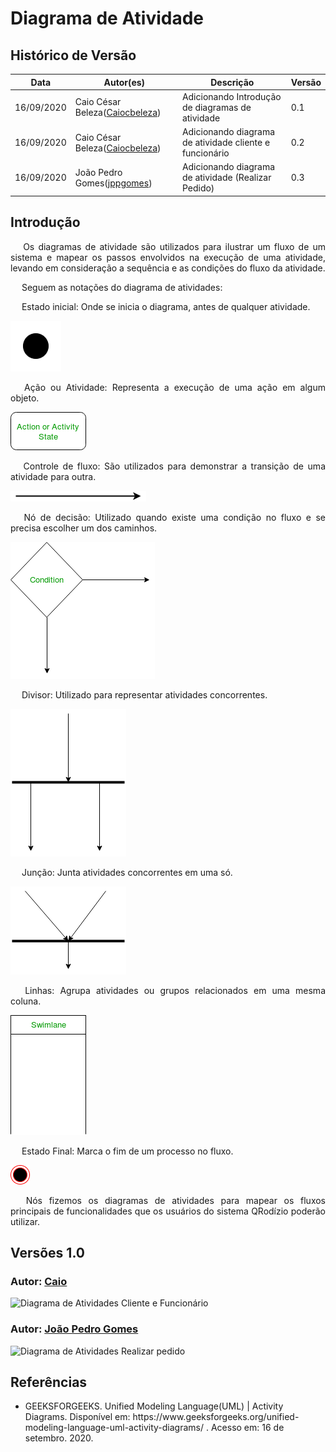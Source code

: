 # Diagrama de Atividade

## Histórico de Versão

<table>
  <thead>
    <tr>
      <th>Data</th>
      <th>Autor(es)</th>
      <th>Descrição</th>
      <th>Versão</th>  
    </tr>
  </thead>

  <tbody>
    <tr>
      <td>16/09/2020</td>
      <td>
        Caio César Beleza(<a target="blank" href="https://github.com/Caiocbeleza">Caiocbeleza</a>)
      </td>
      <td>Adicionando Introdução de diagramas de atividade</td>
      <td>0.1</td>
    </tr>
    <tr>
      <td>16/09/2020</td>
      <td>
        Caio César Beleza(<a target="blank" href="https://github.com/Caiocbeleza">Caiocbeleza</a>)
      </td>
      <td>Adicionando diagrama de atividade cliente e funcionário</td>
      <td>0.2</td>
    </tr>
     <tr>
      <td>16/09/2020</td>
      <td>
        João Pedro Gomes(<a target="blank" href="https://github.com/jppgomes">jppgomes</a>)
      </td>
      <td>Adicionando diagrama de atividade (Realizar Pedido)</td>
      <td>0.3</td>
    </tr>
  </tbody>
</table>

## Introdução

<p align="justify">&emsp;
Os diagramas de atividade são utilizados para ilustrar um fluxo de um sistema e mapear os passos envolvidos na execução de uma atividade, levando em consideração a sequência e as condições do fluxo da atividade.
</p>
<p align="justify">&emsp;
Seguem as notações do diagrama de atividades:
</p>
<p align="justify">&emsp;
Estado inicial: Onde se inicia o diagrama, antes de qualquer atividade.

![Estado Inicial](../../images/UML/EstadoInicial.png)

</p>
<p align="justify">&emsp;
Ação ou Atividade: Representa a execução de uma ação em algum objeto.

![Ação ou Atividade](../../images/UML/atividade.png)

</p>
<p align="justify">&emsp;
Controle de fluxo: São utilizados para demonstrar a transição de uma atividade para outra.

![Controle Fluxo](../../images/UML/fluxo.png)

</p>
<p align="justify">&emsp;
Nó de decisão: Utilizado quando existe uma condição no fluxo e se precisa escolher um dos caminhos.

![Nó de Decisão](../../images/UML/condicao.png)

</p>
<p align="justify">&emsp;
Divisor: Utilizado para representar atividades concorrentes.

![Divisor](../../images/UML/divisor.png)

</p>
<p align="justify">&emsp;
Junção: Junta atividades concorrentes em uma só.

![Junção](../../images/UML/juncao.png)

</p>
<p align="justify">&emsp;
Linhas: Agrupa atividades ou grupos relacionados em uma mesma coluna.

![Lanes](../../images/UML/lane.png)

</p>
<p align="justify">&emsp;
Estado Final: Marca o fim de um processo no fluxo.

![Estado Final](../../images/UML/EstadoFinal.png)

</p>
<p align="justify">&emsp;
Nós fizemos os diagramas de atividades para mapear os fluxos principais de funcionalidades que os usuários do sistema QRodízio poderão utilizar.
</p>

## Versões 1.0

### Autor: [Caio](https://github.com/Caiocbeleza)

![Diagrama de Atividades](/images/UML/DriagramaAtividadeCliente.png)
Cliente e Funcionário

### Autor: [João Pedro Gomes](https://github.com/jppgomes)

![Diagrama de Atividades](/images/UML/DiagramaAtividade.png)
Realizar pedido


## Referências
<ul>
<li>
GEEKSFORGEEKS. Unified Modeling Language(UML) | Activity Diagrams. Disponível em: https://www.geeksforgeeks.org/unified-modeling-language-uml-activity-diagrams/ . Acesso em: 16 de setembro. 2020.
</li>
</ul>
